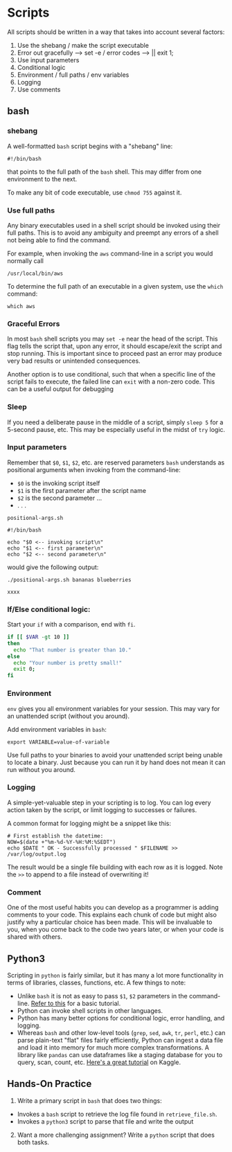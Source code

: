 # Scripts

All scripts should be written in a way that takes into account several factors:

1. Use the shebang / make the script executable
2. Error out gracefully --> set -e / error codes --> || exit 1;
3. Use input parameters
4. Conditional logic
5. Environment / full paths / env variables
6. Logging
7. Use comments

## bash

### shebang
A well-formatted `bash` script begins with a "shebang" line:
```
#!/bin/bash
```
that points to the full path of the `bash` shell. This may differ from one environment
to the next.

To make any bit of code executable, use `chmod 755` against it.

### Use full paths

Any binary executables used in a shell script should be invoked using their full
paths. This is to avoid any ambiguity and preempt any errors of a shell not being
able to find the command.

For example, when invoking the `aws` command-line in a script you would normally call
```
/usr/local/bin/aws
```
To determine the full path of an executable in a given system, use the `which` command:
```
which aws
```

### Graceful Errors

In most `bash` shell scripts you may `set -e` near the head of the script. This flag
tells the script that, upon any error, it should escape/exit the script and stop running.
This is important since to proceed past an error may produce very bad results or
unintended consequences.

Another option is to use conditional, such that when a specific line of the script
fails to execute, the failed line can `exit` with a non-zero code. This can be a useful
output for debugging

### Sleep

If you need a deliberate pause in the middle of a script, simply `sleep 5` for a 5-second
pause, etc. This may be especially useful in the midst of `try` logic.

### Input parameters

Remember that `$0`, `$1`, `$2`, etc. are reserved parameters `bash` understands as positional
arguments when invoking from the command-line:

- `$0` is the invoking script itself
- `$1` is the first parameter after the script name
- `$2` is the second parameter ...
- . . .

`positional-args.sh`
```
#!/bin/bash

echo "$0 <-- invoking script\n"
echo "$1 <-- first parameter\n"
echo "$2 <-- second parameter\n"
```
would give the following output:

```
./positional-args.sh bananas blueberries

xxxx
```


### If/Else conditional logic:

Start your `if` with a comparison, end with `fi`.

```bash
if [[ $VAR -gt 10 ]]
then
  echo "That number is greater than 10."
else
  echo "Your number is pretty small!"
  exit 0;
fi
```

### Environment

`env` gives you all environment variables for your session. This may vary
for an unattended script (without you around).

Add environment variables in `bash`:
```
export VARIABLE=value-of-variable
```

Use full paths to your binaries to avoid your unattended script being unable
to locate a binary. Just because you can run it by hand does not mean it can
run without you around.

### Logging

A simple-yet-valuable step in your scripting is to log. You can log every action
taken by the script, or limit logging to successes or failures.

A common format for logging might be a snippet like this:

```
# First establish the datetime:
NOW=$(date +"%m-%d-%Y-%H:%M:%SEDT")
echo $DATE " OK - Successfully processed " $FILENAME >> /var/log/output.log
```
The result would be a single file building with each row as it is logged.
Note the `>>` to append to a file instead of overwriting it!

### Comment

One of the most useful habits you can develop as a programmer is adding comments
to your code. This explains each chunk of code but might also justify why a particular
choice has been made. This will be invaluable to you, when you come back to the code
two years later, or when your code is shared with others.

## Python3

Scripting in `python` is fairly similar, but it has many a lot more functionality in 
terms of libraries, classes, functions, etc. A few things to note:

- Unlike `bash` it is not as easy to pass `$1`, `$2` parameters in the command-line.
[Refer to this](https://stackabuse.com/command-line-arguments-in-python/) for a basic tutorial.
- Python can invoke shell scripts in other languages.
- Python has many better options for conditional logic, error handling, and logging.
- Whereas `bash` and other low-level tools (`grep`, `sed`, `awk`, `tr`, `perl`, etc.) can parse 
plain-text "flat" files fairly efficiently, Python can ingest a data file and load it 
into memory for much more complex transformations. A library like `pandas` can use 
dataframes like a staging database for you to query, scan, count, etc. [Here's a great
tutorial](https://www.kaggle.com/sohier/tutorial-accessing-data-with-pandas) on Kaggle.

## Hands-On Practice

1. Write a primary script in `bash` that does two things:
  - Invokes a `bash` script to retrieve the log file found in `retrieve_file.sh`.
  - Invokes a `python3` script to parse that file and write the output

2. Want a more challenging assignment? Write a `python` script that does both tasks.
